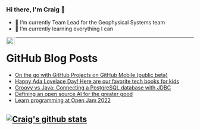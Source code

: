 ### Hi there, I'm Craig 👋

<!--
**CraigTeelFugro/CraigTeelFugro** is a ✨ _special_ ✨ repository because its `README.md` (this file) appears on your GitHub profile.

Here are some ideas to get you started:
-->

- 🔭 I’m currently Team Lead for the Geophysical Systems team
- 🌱 I’m currently learning everything I can

[<img align="left" alt="Craig Teel | LinkedIn" width="22px" src="https://cdn.jsdelivr.net/npm/simple-icons@v3/icons/linkedin.svg" />][linkedin]

---

# GitHub Blog Posts

<!-- BLOG-POST-LIST:START -->
- [On the go with GitHub Projects on GitHub Mobile &lpar;public beta&rpar;](https://github.blog/2022-10-11-on-the-go-with-github-projects-on-github-mobile-public-beta/)
- [Happy Ada Lovelace Day! Here are our favorite tech books for kids](https://opensource.com/article/22/10/ada-lovelace-day-tech-books-kids)
- [Groovy vs Java: Connecting a PostgreSQL database with JDBC](https://opensource.com/article/22/10/groovy-vs-java-sql)
- [Defining an open source AI for the greater good](https://opensource.com/article/22/10/defining-open-source-ai)
- [Learn programming at Open Jam 2022](https://opensource.com/article/22/10/open-jam-2022)
<!-- BLOG-POST-LIST:END -->

## [![Craig's github stats](https://github-readme-stats.vercel.app/api?username=craigteelfugro)](https://github.com/anuraghazra/github-readme-stats)


[linkedin]: https://linkedin.com/in/craig-teel-b8786771
